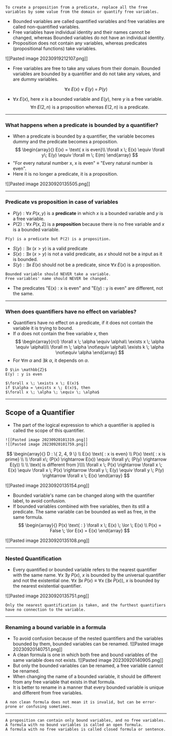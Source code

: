 ```ad-abstract
To create a proposition from a predicate, replace all the free variables by some value from the domain or quantify free variables. 
```

- Bounded variables are called quantified variables and free variables are called non-quantified variables.
- Free variables have individual identity and their names cannot be changed, whereas Bounded variables do not have an individual identity.
- Proposition does not contain any variables, whereas predicates (propositional functions) take variables.

![[Pasted image 20230919212107.png]]

- Free variables are free to take any values from their domain. Bounded variables are bounded by a quantifier and do not take any values, and are dummy variables.

$$
\forall x \; E(x) \; \lor \; E(y) \; = \; P(y)
$$
- $\forall x \; E(x)$, here $x$ is a bounded variable and $E(y)$, here $y$ is a free variable.
$$
\forall n \; E(2, n) \text{ is a proposition whereas }
E(2, n) \text{ is a predicate.}
$$

---
### What happens when a predicate is bounded by a quantifier?
- When a predicate is bounded by a quantifier, the variable becomes dummy and the predicate becomes a proposition.
$$
\begin{array}{}
E(x) = \text{ x is even}\\
\forall x \; E(x) \equiv \forall y\; E(y) \equiv \forall m \; E(m)
\end{array}
$$
- "For every natural number x, x is even" $\equiv$ "Every natural number is even".
- Here it is no longer a predicate, it is a proposition.

![[Pasted image 20230920135505.png]]

---
### Predicate vs proposition in case of variables

- $P(y) : \forall x \; P(x, y)$ is a **predicate** in which $x$ is a bounded variable and $y$ is a free variable.
- $P(2) : \forall x \; P(x, 2)$ is a **proposition** because there is no free variable and $x$ is a bounded variable.

```ad-note
P(y) is a predicate but P(2) is a proposition.
```

- $S(y) : \exists x \; (x \gt y)$ is a valid predicate
- $S(x) : \exists x \; (x \gt y)$ is not a valid predicate, as $x$ should not be a input as it is bounded.
- $S(y) : \exists x \; E(x)$ should not be a predicate, since $\forall x\; E(x)$ is a proposition.

```ad-important
Bounded variable should NEVER take a variable.
Free variables' name should NEVER be changed.
```

- The predicates "E(x) : x is even" and "E(y) : y is even" are different, not the same.

---
### When does quantifiers have no effect on variables?
- Quantifiers have no effect on a predicate, if it does not contain the variable it is trying to bound.
- If $\alpha$ does not contain the free variable $x$, then
$$
\begin{array}{rcl}
\forall x \; \alpha \equiv \alpha\\
\exists x \; \alpha \equiv \alpha\\\\
\forall m \; \alpha \not\equiv \alpha\\
\exists k \; \alpha \not\equiv \alpha
\end{array}
$$
- For $\forall m \; \alpha \text{ and } \exists k \; \alpha$, it depends on $\alpha$.

```ad-example
D $\in \mathbb{Z}$
E(y) : y is even

$\forall x \; \exists x \; E(x)$
if $\alpha = \exists x \; E(x)$, then
$\forall x \; \alpha \; \equiv \; \alpha$
```

---
## Scope of a Quantifier
- The part of the logical expression to which a quantifier is applied is called the scope of this quantifier.

```ad-example
![[Pasted image 20230920101319.png]]
![[Pasted image 20230920101759.png]]
```

$$
\begin{array}{}
D : \{ 2, 4, 9 \} \\
E(x) \text{ : x is even} \\
P(x) \text{ : x is prime} \\ \\
\forall x\; (P(x) \rightarrow E(x)) \equiv \forall y\; (P(y) \rightarrow E(y)) \\ \\
\text{ is different from }\\\\
\forall x \; P(x) \rightarrow \forall x \; E(x) \equiv \forall x \; P(x) \rightarrow \forall y \; E(y) \equiv \forall y \; P(y) \rightarrow \forall x \; E(x) 
\end{array}
$$

![[Pasted image 20230920135154.png]]


- Bounded variable's name can be changed along with the quantifier label, to avoid confusion.
- If bounded variables combined with free variables, then its still a predicate. The same variable can be bounded as well as free, in the same formula.
$$
\begin{array}{}
P(x) \text{ : } \forall x \; E(x) \; \lor \; E(x) \\
P(x) = False \; \lor E(x) = E(x)
\end{array}
$$

![[Pasted image 20230920135108.png]]

---
### Nested Quantification

- Every quantified or bounded variable refers to the nearest quantifier with the same name.
$\forall x \; \exists y \; P(x)$, $x$ is bounded by the universal quantifier and not the existential one.
$\forall x\; \exists x \; P(x) \equiv \forall x\; (\exists x \; P(x))$, $x$ is bounded by the nearest existential quantifier.

![[Pasted image 20230920135751.png]]
```ad-attention
Only the nearest quantification is taken, and the furthest quantifiers have no connection to the variable.
```

---

### Renaming a bound variable in a formula
- To avoid confusion because of the nested quantifiers and the variables bounded by them, bounded variables can be renamed.
![[Pasted image 20230920140751.png]]
- A clean formula is one in which both free and bound variables of the same variable does not exists.
![[Pasted image 20230920140905.png]]
- But only the bounded variables can be renamed, a free variable cannot be renamed.
- When changing the name of a bounded variable, it should be different from any free variable that exists in that formula.
- It is better to rename in a manner that every bounded variable is unique and different from free variables.

```ad-caution
A non clean formula does not mean it is invalid, but can be error-prone or confusing sometimes.
```

---

```ad-summary
A proposition can contain only bound variables, and no free variables.
A formula with no bound variables is called an open formula.
A formula with no free variables is called closed formula or sentence.
```
